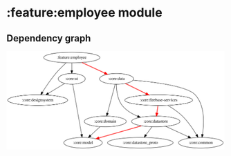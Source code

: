 # :feature:employee module

## Dependency graph

![Dependency graph](../../docs/images/graphs/dep_graph_feature_employee.svg)
